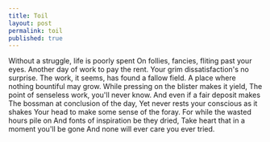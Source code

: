 ```yaml
---
title: Toil
layout: post
permalink: toil
published: true
---
```

Without a struggle, life is poorly spent
On follies, fancies, fliting past your eyes.
Another day of work to pay the rent.
Your grim dissatisfaction's no surprise.
The work, it seems, has found a fallow field.
A place where nothing bountiful may grow.
While pressing on the blister makes it yield,
The point of senseless work, you'll never know.
And even if a fair deposit makes
The bossman at conclusion of the day,
Yet never rests your conscious as it shakes
Your head to make some sense of the foray.
For while the wasted hours pile on
And fonts of inspiration be they dried,
Take heart that in a moment you'll be gone
And none will ever care you ever tried.